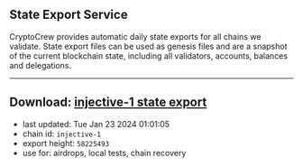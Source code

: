 ## State Export Service
CryptoCrew provides automatic daily state exports for all chains we validate. State export files can be used as genesis files and are a snapshot of the current blockchain state, including all validators, accounts, balances and delegations.

---
**Download: [injective-1 state export](https://dl.ccvalidators.com/SERVICE/injective/injective-1_export_58225493.json)**
---

- last updated: Tue Jan 23 2024 01:01:05
- chain id: `injective-1`
- export height: `58225493`
- use for: airdrops, local tests, chain recovery
